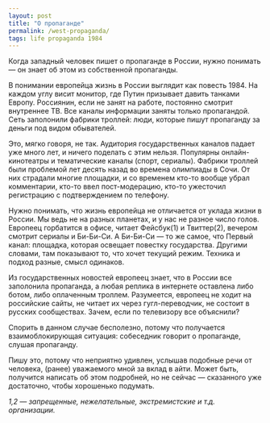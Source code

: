 ```yaml
---
layout: post
title: "О пропаганде"
permalink: /west-propaganda/
tags: life propaganda 1984
---
```


Когда западный человек пишет о пропаганде в России, нужно понимать — он знает об
этом из собственной пропаганды.

В понимании европейца жизнь в России выглядит как повесть 1984. На каждом углу
висит монитор, где Путин призывает давить танками Европу. Россиянин, если не
занят на работе, постоянно смотрит внутреннее ТВ. Все каналы информации заняты
только пропагандой. Сеть заполонили фабрики троллей: люди, которые пишут
пропаганду за деньги под видом обывателей.

Это, мягко говоря, не так. Аудитория государственных каналов падает уже много
лет, и ничего поделать с этим нельзя. Популярны онлайн-кинотеатры и тематические
каналы (спорт, сериалы). Фабрики троллей были проблемой лет десять назад во
времена олимпиады в Сочи. От них страдали многие площадки, и со временем кто-то
вообще убрал комментарии, кто-то ввел пост-модерацию, кто-то ужесточил
регистрацию с подтверждением по телефону.

Нужно понимать, что жизнь европейца не отличается от уклада жизни в России. Мы
ведь не на разных планетах, и у нас не разное число голов. Европеец горбатится в
офисе, читает Фейсбук(1) и Твиттер(2), вечером смотрит сериалы и Би-Би-Си. А
Би-Би-Си — то же самое, что Первый канал: площадка, которая освещает повестку
государства. Другими словами, там показывают то, что хочет текущий
режим. Техника и подход разные, смысл одинаков.

Из государственных новостей европеец знает, что в России все заполонила
пропаганда, а любая реплика в интернете оставлена либо ботом, либо оплаченным
троллем. Разумеется, европеец не ходит на российские сайты, не читает их через
гугл-переводчик, не состоит в русских сообществах. Зачем, если по телевизору все
объяснили?

Спорить в данном случае бесполезно, потому что получается взаимоблокирующая
ситуация: собеседник говорит о пропаганде, слушая пропаганду.

Пишу это, потому что неприятно удивлен, услышав подобные речи от человека,
(ранее) уважаемого мной за вклад в айти. Может быть, получится написать об этом
подробней, но не сейчас — сказанного уже достаточно, чтобы хорошенько подумать.

*1,2 — запрещенные, нежелательные, экстремистские и т.д. организации.*

